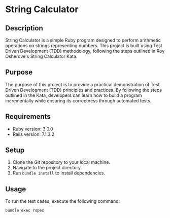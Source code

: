 # String Calculator

## Description

String Calculator is a simple Ruby program designed to perform arithmetic operations on strings representing numbers. This project is built using Test Driven Development (TDD) methodology, following the steps outlined in Roy Osherove's String Calculator Kata.

## Purpose

The purpose of this project is to provide a practical demonstration of Test Driven Development (TDD) principles and practices. By following the steps outlined in the Kata, developers can learn how to build a program incrementally while ensuring its correctness through automated tests.

## Requirements

- Ruby version: 3.0.0
- Rails version: 7.1.3.2

## Setup

1. Clone the Git repository to your local machine.
2. Navigate to the project directory.
3. Run `bundle install` to install dependencies.

## Usage

To run the test cases, execute the following command:

```bash
bundle exec rspec
